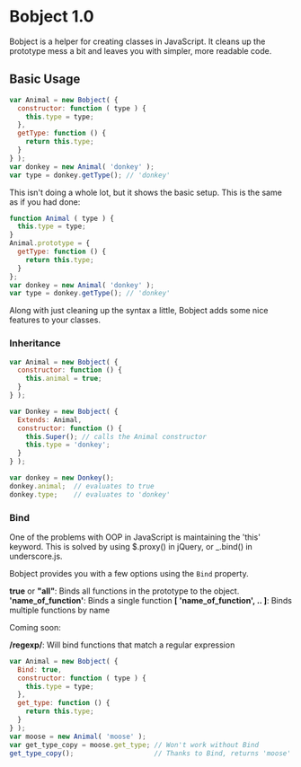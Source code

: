 # Bobject 1.0

Bobject is a helper for creating classes in JavaScript.  It cleans up the prototype mess a bit and leaves you with simpler, more readable code.

## Basic Usage

```javascript
var Animal = new Bobject( {
  constructor: function ( type ) {
    this.type = type;
  },
  getType: function () {
    return this.type;
  }
} );
var donkey = new Animal( 'donkey' );
var type = donkey.getType(); // 'donkey'
```

This isn't doing a whole lot, but it shows the basic setup.  This is the same as if you had done:

```javascript
function Animal ( type ) {
  this.type = type;
}
Animal.prototype = {
  getType: function () {
    return this.type;
  }
};
var donkey = new Animal( 'donkey' );
var type = donkey.getType(); // 'donkey'
```

Along with just cleaning up the syntax a little, Bobject adds some nice features to your classes.

### Inheritance

```javascript
var Animal = new Bobject( {
  constructor: function () {
    this.animal = true;
  }
} );

var Donkey = new Bobject( {
  Extends: Animal,
  constructor: function () {
    this.Super(); // calls the Animal constructor
    this.type = 'donkey';
  }
} );

var donkey = new Donkey();
donkey.animal;  // evaluates to true
donkey.type;    // evaluates to 'donkey'
```

### Bind

One of the problems with OOP in JavaScript is maintaining the 'this' keyword.  This is solved by using $.proxy() in jQuery, or _.bind() in underscore.js.

Bobject provides you with a few options using the ```Bind``` property.

**true** or **"all"**: Binds all functions in the prototype to the object. 
**'name_of_function'**: Binds a single function
**[ 'name_of_function', .. ]**: Binds multiple functions by name

Coming soon:

**/regexp/**: Will bind functions that match a regular expression

```javascript
var Animal = new Bobject( {
  Bind: true,
  constructor: function ( type ) {
    this.type = type;
  },
  get_type: function () {
    return this.type;
  }
} );
var moose = new Animal( 'moose' );
var get_type_copy = moose.get_type; // Won't work without Bind
get_type_copy();                    // Thanks to Bind, returns 'moose' as expected
```
